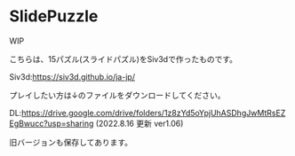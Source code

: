# SlidePuzzle
WIP

こちらは、15パズル(スライドパズル)をSiv3dで作ったものです。

Siv3d:https://siv3d.github.io/ja-jp/

プレイしたい方は↓のファイルをダウンロードしてください。

DL:https://drive.google.com/drive/folders/1z8zYd5oYpjUhASDhgJwMtRsEZEgBwucc?usp=sharing
(2022.8.16 更新 ver1.06)

旧バージョンも保存してあります。
